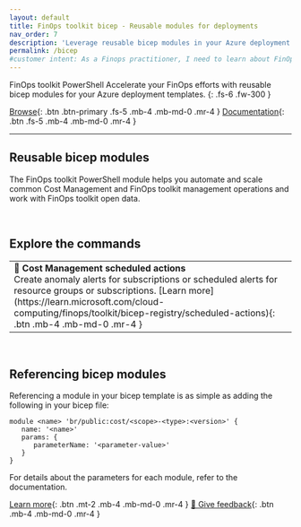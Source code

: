 ```yaml
---
layout: default
title: FinOps toolkit bicep - Reusable modules for deployments
nav_order: 7
description: 'Leverage reusable bicep modules in your Azure deployment templates to accelerate your FinOps efforts.'
permalink: /bicep
#customer intent: As a Finops practitioner, I need to learn about FinOps hubs
---
```


<span class="fs-9 d-block mb-4">FinOps toolkit PowerShell</span>
Accelerate your FinOps efforts with reusable bicep modules for your Azure deployment templates.
{: .fs-6 .fw-300 }

[Browse](#deploy){: .btn .btn-primary .fs-5 .mb-4 .mb-md-0 .mr-4 }
[Documentation](https://learn.microsoft.com/cloud-computing/finops/toolkit/bicep-registry/modules){: .btn .fs-5 .mb-4 .mb-md-0 .mr-4 }

---

<a name="overview"></a>

## Reusable bicep modules

The FinOps toolkit PowerShell module helps you automate and scale common Cost Management and FinOps toolkit management operations and work with FinOps toolkit open data.

<br>

<!--
<a name="whats-new"></a>

## What's new in February 2025 (v0.8)

TODO

[See all changes](https://aka.ms/ftk/changes#bicep-registry-modules-v08){: .btn .mb-4 .mb-md-0 .mr-4 }

<br>
-->

<a name="features"></a>

## Explore the commands

<table border="0">
<tr>
    <td>
        <strong>📨 Cost Management scheduled actions</strong><br>
        Create anomaly alerts for subscriptions or scheduled alerts for resource groups or subscriptions.
        [Learn more](https://learn.microsoft.com/cloud-computing/finops/toolkit/bicep-registry/scheduled-actions){: .btn .mb-4 .mb-md-0 .mr-4 }
    </td>
</tr>
</table>

<br>

<a name="deploy"></a>
<a name="download"></a>
<a name="install"></a>
<a name="docs"></a>

## Referencing bicep modules

Referencing a module in your bicep template is as simple as adding the following in your bicep file:

```bicep
module <name> 'br/public:cost/<scope>-<type>:<version>' {
   name: '<name>'
   params: {
      parameterName: '<parameter-value>'
   }
}
```

For details about the parameters for each module, refer to the documentation.

[Learn more](https://learn.microsoft.com/cloud-computing/finops/toolkit/bicep-registry/modules){: .btn .mt-2 .mb-4 .mb-md-0 .mr-4 }
[💜 Give feedback](https://portal.azure.com/#view/HubsExtension/InProductFeedbackBlade/extensionName/FinOpsToolkit/cesQuestion/How%20easy%20or%20hard%20is%20it%20to%20use%20FinOps%20toolkit%20bicep%20modules%3F/cvaQuestion/How%20valuable%20are%20FinOps%20toolkit%20bicep%20modules%3F/surveyId/FTK0.8/bladeName/Bicep/featureName/Marketing.Docs){: .btn .mb-4 .mb-md-0 .mr-4 }

<br>
